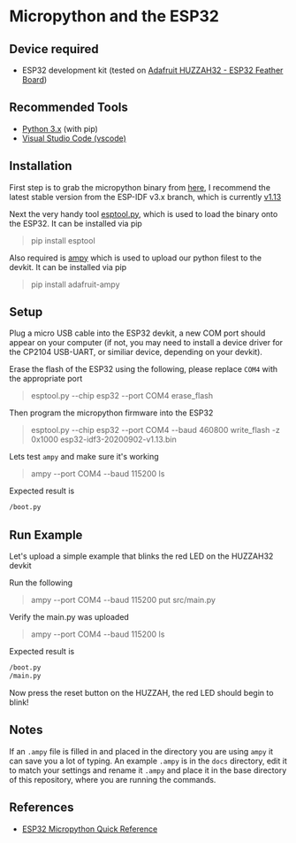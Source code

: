 # Micropython and the ESP32

## Device required

- ESP32 development kit (tested on [Adafruit HUZZAH32 - ESP32 Feather Board](https://www.adafruit.com/product/3405))

## Recommended Tools

- [Python 3.x](https://www.python.org/downloads/) (with pip)
- [Visual Studio Code (vscode)](https://code.visualstudio.com/)

## Installation

First step is to grab the micropython binary from [here](https://micropython.org/download/esp32/), I recommend the latest stable version from the ESP-IDF v3.x branch, which is currently [v1.13](https://micropython.org/resources/firmware/esp32-idf3-20200902-v1.13.bin)

Next the very handy tool [esptool.py](https://github.com/espressif/esptool), which is used to load the binary onto the ESP32. It can be installed via pip
>pip install esptool

Also required is [ampy](https://github.com/scientifichackers/ampy) which is used to upload our python filest to the devkit. It can be installed via pip
>pip install adafruit-ampy

## Setup

Plug a micro USB cable into the ESP32 devkit, a new COM port should appear on your computer (if not, you may need to install a device driver for the CP2104 USB-UART, or similiar device, depending on your devkit).

Erase the flash of the ESP32 using the following, please replace `COM4` with the appropriate port
>esptool.py --chip esp32 --port COM4 erase_flash

Then program the micropython firmware into the ESP32
>esptool.py --chip esp32 --port COM4 --baud 460800 write_flash -z 0x1000 esp32-idf3-20200902-v1.13.bin

Lets test `ampy` and make sure it's working
>ampy --port COM4 --baud 115200 ls

Expected result is

```bash
/boot.py
```

## Run Example

Let's upload a simple example that blinks the red LED on the HUZZAH32 devkit

Run the following
>ampy --port COM4 --baud 115200 put src/main.py

Verify the main.py was uploaded
>ampy --port COM4 --baud 115200 ls

Expected result is

```bash
/boot.py
/main.py
```

Now press the reset button on the HUZZAH, the red LED should begin to blink!

## Notes

If an `.ampy` file is filled in and placed in the directory you are using `ampy` it can save you a lot of typing. An example `.ampy` is in the `docs` directory, edit it to match your settings and rename it `.ampy` and place it in the base directory of this repository, where you are running the commands.

## References

- [ESP32 Micropython Quick Reference](https://docs.micropython.org/en/latest/esp32/quickref.html)